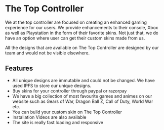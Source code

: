 # The Top Controller

We at the top controller are focused on creating an enhanced gaming experience for our users. We provide enhancements to their console, Xbox as well as Playstation in the form of their favorite skins. Not just that, we do have an option where user can get their custom skins made from us.

All the designs that are available on The Top Controller are designed by our team and would not be visible elsewhere.

## Features

- All unique designs are immutable and could not be changed. We have used IPFS to store our unique designs.
- Buy skins for your controller through paypal or razorpay
- We have a big collection of most favourite games and animes on our website such as Gears of War, Dragon Ball Z, Call of Duty, World War etc.
- You can build your custom skin on The Top Controller
- Installation Videos are also available
- The site is really fast loading and responsive
